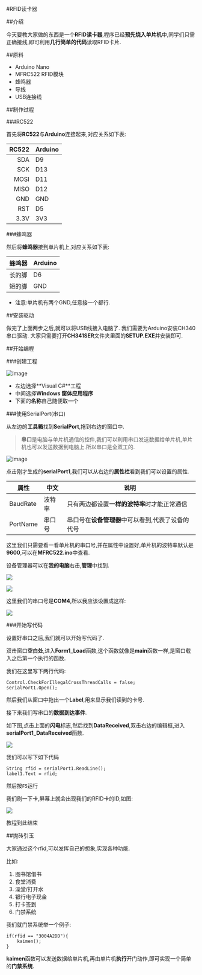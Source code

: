 #RFID读卡器

##介绍

今天要教大家做的东西是一个**RFID读卡器**,程序已经**预先烧入单片机**中,同学们只需正确接线,即可利用**几行简单的代码**读取RFID卡片.

##原料

* Arduino Nano
* MFRC522 RFID模块
* 蜂鸣器
* 导线
* USB连接线

##制作过程

###RC522

首先将**RC522**与**Arduino**连接起来,对应关系如下表:

| RC522 | Arduino |
|------:|:--------|
| SDA	| D9	|
| SCK	| D13	|
| MOSI	| D11	|
| MISO	| D12	|
| GND	| GND	|
| RST	| D5	|
| 3.3V	| 3V3	|

###蜂鸣器

然后将**蜂鸣器**接到单片机上,对应关系如下表:

| 蜂鸣器 | Arduino |
|------:|:--------|
| 长的脚	| D6	|
| 短的脚	| GND	|

* 注意:单片机有两个GND,任意接一个都行.

##安装驱动

做完了上面两步之后,就可以将USB线接入电脑了.
我们需要为Arduino安装CH340串口驱动.
大家只需要打开**CH341SER**文件夹里面的**SETUP.EXE**并安装即可.


##开始编程

###创建工程

![image](screen/creat.png)

* 左边选择**Visual C#**工程
* 中间选择**Windows 窗体应用程序**
* 下面的**名称**自己随便取一个

###使用SerialPort(串口)

从左边的**工具箱**找到**SerialPort**,拖到右边的窗口中.

> **串口**是电脑与单片机通信的控件,我们可以利用串口发送数据给单片机,单片机也可以发送数据到电脑上.所以串口是全双工的.

![image](screen/serial.png)

点击刚才生成的**serialPort1**,我们可以从右边的**属性栏**看到我们可以设置的属性.

| 属性	| 中文	| 说明	|
|----	|----	|----	|
| BaudRate	| 波特率	| 只有两边都设置**一样的波特率**时才能正常通信 |
| PortName	| 串口号	| 串口号在**设备管理器**中可以看到,代表了设备的代号	|

这里我们只需要看一看单片机的串口号,并在属性中设置好,单片机的波特率默认是**9600**,可以在**MFRC522.ino**中查看.

设备管理器可以在**我的电脑**右击,**管理**中找到.

![](screen/serialport1.png)

![](screen/serialport2.png)

这里我们的串口号是**COM4**,所以我应该设置成这样:

![](screen/serialport3.png)

###开始写代码

设置好串口之后,我们就可以开始写代码了.

双击窗口**空白处**,进入**Form1_Load**函数,这个函数就像是**main**函数一样,是窗口载入之后第一个执行的函数.

我们在这里写下两行代码:

```
Control.CheckForIllegalCrossThreadCalls = false;
serialPort1.Open();
```

然后我们从窗口中拖出一个**Label**,用来显示我们读到的卡号.

接下来我们写串口的**数据到达事件**.

如下图,点击上面的**闪电**标志,然后找到**DataReceived**,双击右边的编辑框,进入**serialPort1_DataReceived**函数.

![](screen/datareceive.png)

我们可以写下如下代码

```
String rfid = serialPort1.ReadLine();
label1.Text = rfid;
```

然后按`F5`运行

我们刷一下卡,屏幕上就会出现我们的RFID卡的ID,如图:

![](screen/rfid.png)

教程到此结束

##抛砖引玉

大家通过这个rfid,可以发挥自己的想象,实现各种功能.

比如:

1. 图书馆借书
2. 食堂消费
3. 澡堂/打开水
4. 银行电子现金
5. 打卡签到
6. 门禁系统

我们就门禁系统举一个例子:

```
if(rfid == "3004A2DD"){
	kaimen();
}
```

**kaimen**函数可以发送数据给单片机,再由单片机**执行**开门动作,即可实现一个简单的**门禁系统**.
